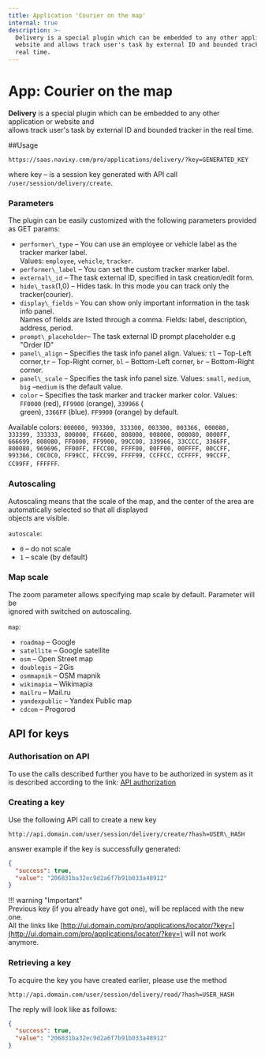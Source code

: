 ```yaml
---
title: Application 'Courier on the map'
internal: true
description: >-
  Delivery is a special plugin which can be embedded to any other application or
  website and allows track user's task by external ID and bounded tracker in the
  real time.
---
```


# App: Courier on the map

**Delivery** is a special plugin which can be embedded to any other application or website and\
allows track user's task by external ID and bounded tracker in the real time.

\##Usage

```
https://saas.navixy.com/pro/applications/delivery/?key=GENERATED_KEY
```

where key – is a session key generated with API call `/user/session/delivery/create`.

### Parameters

The plugin can be easily customized with the following parameters provided as GET params:

* `performer\_type` – You can use an employee or vehicle label as the tracker marker label.\
  Values: `employee`, `vehicle`, `tracker`.
* `performer\_label` – You can set the custom tracker marker label.
* `external\_id` – The task external ID, specified in task creation/edit form.
* `hide\_task`(1,0) – Hides task. In this mode you can track only the tracker(courier).
* `display\_fields` – You can show only important information in the task info panel.\
  Names of fields are listed through a comma. Fields: label, description, address, period.
* `prompt\_placeholder`– The task external ID prompt placeholder e.g "Order ID"
* `panel\_align` – Specifies the task info panel align. Values: `tl` – Top-Left corner,`tr` – Top-Right corner, `bl` – Bottom-Left corner, `br` – Bottom-Right corner.
* `panel\_scale` – Specifies the task info panel size. Values: `small`, `medium`, `big` –`medium` is the default value.
* `color` – Specifies the task marker and tracker marker color. Values: `FF0000` (red), `FF9900` (orange), `339966` (\
  green), `3366FF` (blue). `FF9900` (orange) by default.

Available colors: `000000, 993300, 333300, 003300, 003366, 000080, 333399, 333333, 800000, FF6600, 808000, 008000, 008080, 0000FF, 666699, 808080, FF0000, FF9900, 99CC00, 339966, 33CCCC, 3366FF, 800080, 969696, FF00FF, FFCC00, FFFF00, 00FF00, 00FFFF, 00CCFF, 993366, C0C0C0, FF99CC, FFCC99, FFFF99, CCFFCC, CCFFFF, 99CCFF, CC99FF, FFFFFF`.

### Autoscaling

Autoscaling means that the scale of the map, and the center of the area are automatically selected so that all displayed\
objects are visible.

`autoscale`:

* `0` – do not scale
* `1` – scale (by default)

### Map scale

The zoom parameter allows specifying map scale by default. Parameter will be\
ignored with switched on autoscaling.

`map`:

* `roadmap` – Google
* `satellite` – Google satellite
* `osm` – Open Street map
* `doublegis` – 2Gis
* `osmmapnik` – OSM mapnik
* `wikimapia` – Wikimapia
* `mailru` – Mail.ru
* `yandexpublic` – Yandex Public map
* `cdcom` – Progorod

## API for keys

### Authorisation on API

To use the calls described further you have to be authorized in system as it\
is described according to the link: [API authorization](../../backend-api/#authorization-and-access-levels)

### Creating a key

Use the following API call to create a new key

```
http://api.domain.com/user/session/delivery/create/?hash=USER\_HASH
```

answer example if the key is successfully generated:

```json
{
  "success": true,
  "value": "206831ba32ec9d2a6f7b91b033a48912"
}
```

!!! warning "Important"\
Previous key (if you already have got one), will be replaced with the new one.\
All the links like [http://ui.domain.com/pro/applications/locator/?key=](http://ui.domain.com/pro/applications/locator/?key=) will not work anymore.

### Retrieving a key

To acquire the key you have created earlier, please use the method

```
http://api.domain.com/user/session/delivery/read/?hash=USER_HASH
```

The reply will look like as follows:

```json
{
  "success": true,
  "value": "206831ba32ec9d2a6f7b91b033a48912"
}
```
